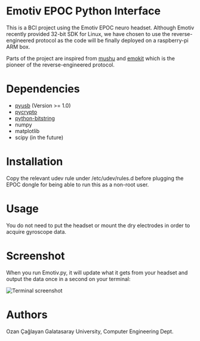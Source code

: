 Emotiv EPOC Python Interface
============================

This is a BCI project using the Emotiv EPOC neuro headset.
Although Emotiv recently provided 32-bit SDK for Linux, we have chosen
to use the reverse-engineered protocol as the code will be finally deployed
on a raspberry-pi ARM box.

Parts of the project are inspired from
[mushu](https://github.com/venthur/mushu) and
[emokit](https://github.com/openyou/emokit) which is the pioneer of the
reverse-engineered protocol.

Dependencies
============

* [pyusb](http://sourceforge.net/projects/pyusb) (Version >= 1.0)
* [pycrypto](https://www.dlitz.net/software/pycrypto)
* [python-bitstring](http://code.google.com/p/python-bitstring)
* numpy
* matplotlib
* scipy (in the future)

Installation
============

Copy the relevant udev rule under /etc/udev/rules.d before plugging the EPOC
dongle for being able to run this as a non-root user.

Usage
=====

You do not need to put the headset or mount the dry electrodes in order to
acquire gyroscope data.

Screenshot
==========

When you run Emotiv.py, it will update what it gets from your headset
and output the data once in a second on your terminal:

![Terminal screenshot](https://raw.github.com/ozancaglayan/EmotivBCI/master/doc/sc_console.png)

Authors
=======

Ozan Çağlayan
Galatasaray University, Computer Engineering Dept.

